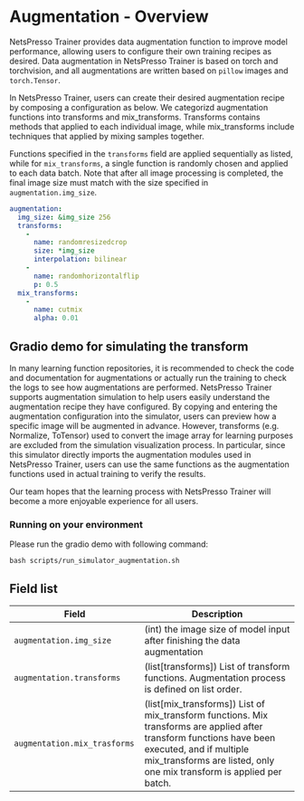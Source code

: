# Augmentation - Overview

NetsPresso Trainer provides data augmentation function to improve model performance, allowing users to configure their own training recipes as desired. 
Data augmentation in NetsPresso Trainer is based on torch and torchvision, and all augmentations are written based on `pillow` images and `torch.Tensor`.  

In NetsPresso Trainer, users can create their desired augmentation recipe by composing a configuration as below. We categorizd augmentation functions into transforms and mix_transforms. Transforms contains methods that applied to each individual image, while mix_transforms include techniques that applied by mixing samples together.

Functions specified in the `transforms` field are applied sequentially as listed, while for `mix_transforms`, a single function is randomly chosen and applied to each data batch. Note that after all image processing is completed, the final image size must match with the size specified in `augmentation.img_size`.


```yaml
augmentation:
  img_size: &img_size 256
  transforms:
    - 
      name: randomresizedcrop
      size: *img_size
      interpolation: bilinear
    - 
      name: randomhorizontalflip
      p: 0.5
  mix_transforms:
    -
      name: cutmix
      alpha: 0.01
```

## Gradio demo for simulating the transform

In many learning function repositories, it is recommended to check the code and documentation for augmentations or actually run the training to check the logs to see how augmentations are performed. 
NetsPresso Trainer supports augmentation simulation to help users easily understand the augmentation recipe they have configured. 
By copying and entering the augmentation configuration into the simulator, users can preview how a specific image will be augmented in advance. However, transforms (e.g. Normalize, ToTensor) used to convert the image array for learning purposes are excluded from the simulation visualization process. 
In particular, since this simulator directly imports the augmentation modules used in NetsPresso Trainer, users can use the same functions as the augmentation functions used in actual training to verify the results.  

Our team hopes that the learning process with NetsPresso Trainer will become a more enjoyable experience for all users. 

### Running on your environment

Please run the gradio demo with following command:

```
bash scripts/run_simulator_augmentation.sh
```

## Field list

| Field <img width=200/> | Description |
|---|---|
| `augmentation.img_size` | (int) the image size of model input after finishing the data augmentation |
| `augmentation.transforms` | (list[transforms]) List of transform functions. Augmentation process is defined on list order. |
| `augmentation.mix_trasforms` | (list[mix_transforms]) List of mix_transform functions. Mix transforms are applied after transform functions have been executed, and if multiple mix_transforms are listed, only one mix transform is applied per batch. |


